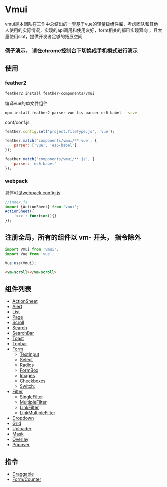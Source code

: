 Vmui
================
vmui是本团队在工作中总结出的一套基于vue的轻量级组件库，考虑团队和其他人使用的实际情况，实现的api调用和使用友好，form相关的都已实现双向
，且大量使用slot，提供开发者足够的拓展空间

### [例子演示](//vmui.github.io)， 请在chrome控制台下切换成手机模式进行演示

## 使用

###  feather2

```sh
feather2 install feather-components/vmui
```

编译vue的单文件组件

```sh
npm install feather2-parser-vue fis-parser-es6-babel --save
```

conf/conf.js

```js
feather.config.set('project.fileType.js', 'vue');

feather.match('components/vmui/**.vue', {
    parser: ['vue', 'es6-babel']
});

feather.match('components/vmui/**.js', {
    parser: 'es6-babel'
});
```

### webpack

具体可见[webpack.config.js](./examples/webpack.config.js)


```js
//index.js
import {ActionSheet} from 'vmui';
ActionSheet({
    'xxx': function(){}
});
```

## 注册全局，所有的组件以 vm- 开头， 指令除外

```js
import Vmui from 'vmui';
import Vue from 'vue';

Vue.use(Vmui);
```

```html
<vm-scroll></vm-scroll>
```

## 组件列表

* [ActionSheet](./doc/actionsheet.md)
* [Alert](./doc/alert.md)
* [List](./doc/list.md)
* [Page](./doc/page.md)
* [Scroll](./doc/scroll.md)
* [Search](./doc/search.md)
* [SearchBar](./doc/searchbar.md)
* [Toast](./doc/toast.md)
* [Topbar](./doc/topbar.md)
* [Form](./doc/form.md)
    * [TextInput](./doc/textinput.md)
    * [Select](./doc/select.md)
    * [Radios](./doc/radios.md)
    * [FormBox](./doc/formbox.md)
    * [Images](./doc/images.md)
    * [Checkboxes](./doc/checkboxes.md)
    * [Switch](./doc/switch.md);
* [Filter](./doc/filter.md)
    * [SingleFilter](./doc/filter/single.md)
    * [MultipleFilter](./doc/filter/multiple.md)
    * [LinkFilter](./doc/filter/link.md)
    * [LinkMultipleFilter](./doc/filter/link-multiple.md)
* [Dropdown](./doc/dropdown.md)
* [Grid](./doc/grid.md)
* [Uploader](./doc/uploader.md)
* [Mask](./doc/mask.md)
* [Overlay](./doc/overlay.md)
* [Popover](./doc/popover.md)

## 指令

* [Draggable](./doc/draggable.md)
* [Form/Counter](./doc/counter.md)